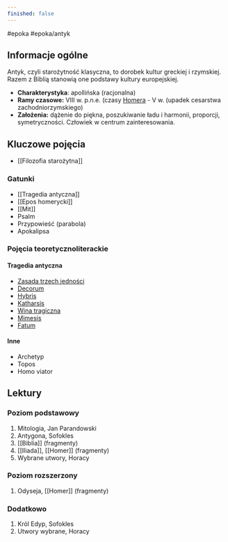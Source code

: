 ```yaml
---
finished: false
---
```

#epoka #epoka/antyk 
## Informacje ogólne
Antyk, czyli starożytność klasyczna, to dorobek kultur greckiej i rzymskiej. Razem z Biblią stanowią one podstawy kultury europejskiej.
- **Charakterystyka**: apollińska (racjonalna)
- **Ramy czasowe:** VIII w. p.n.e. (czasy [Homera](Homer.md) - V w. (upadek cesarstwa zachodniorzymskiego)
- **Założenia:** dążenie do piękna, poszukiwanie ładu i harmonii, proporcji, symetryczności. Człowiek w centrum zainteresowania.
## Kluczowe pojęcia
- [[Filozofia starożytna]]
### Gatunki
- [[Tragedia antyczna]]
- [[Epos homerycki]]
- [[Mit]]
- Psalm
- Przypowieść (parabola)
- Apokalipsa
### Pojęcia teoretycznoliterackie
#### Tragedia antyczna
- [Zasada trzech jedności](Tragedia%20antyczna.md#^3jednosci)
- [Decorum](Tragedia%20antyczna.md#^decorum)
- [Hybris](Tragedia%20antyczna.md#^hybris)
- [Katharsis](Tragedia%20antyczna.md#^katharsis)
- [Wina tragiczna](Tragedia%20antyczna.md#^hamartia)
- [Mimesis](Tragedia%20antyczna.md#^mimesis)
- [Fatum](Tragedia%20antyczna.md#^fatum)
#### Inne
- Archetyp
- Topos
- Homo viator
## Lektury

### Poziom podstawowy
1. Mitologia, Jan Parandowski
2. Antygona, Sofokles
3. [[Biblia]] (fragmenty)
4. [[Iliada]], [[Homer]] (fragmenty)
5. Wybrane utwory, Horacy

### Poziom rozszerzony
1. Odyseja, [[Homer]] (fragmenty)

### Dodatkowo
1. Król Edyp, Sofokles
2. Utwory wybrane, Horacy